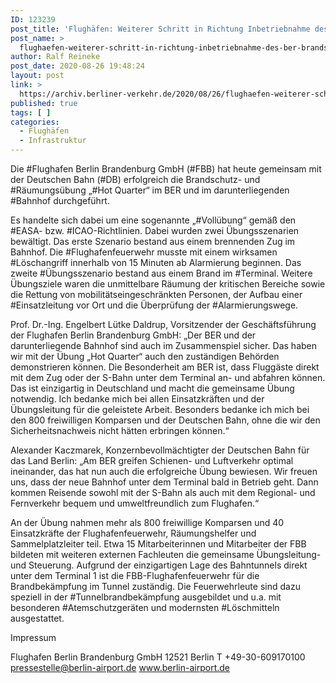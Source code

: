 ```yaml
---
ID: 123239
post_title: 'Flughäfen: Weiterer Schritt in Richtung Inbetriebnahme des BER: Brandschutz- und Räumungsübung in Flughafenbahnhof und Terminal erfolgreich beendet, aus Berliner Flughäfen'
post_name: >
  flughaefen-weiterer-schritt-in-richtung-inbetriebnahme-des-ber-brandschutz-und-raeumungsuebung-in-flughafenbahnhof-und-terminal-erfolgreich-beendet-aus-berliner-flughaefen
author: Ralf Reineke
post_date: 2020-08-26 19:48:24
layout: post
link: >
  https://archiv.berliner-verkehr.de/2020/08/26/flughaefen-weiterer-schritt-in-richtung-inbetriebnahme-des-ber-brandschutz-und-raeumungsuebung-in-flughafenbahnhof-und-terminal-erfolgreich-beendet-aus-berliner-flughaefen/
published: true
tags: [ ]
categories:
  - Flughäfen
  - Infrastruktur
---
```

Die #Flughafen Berlin Brandenburg GmbH (#FBB) hat heute gemeinsam mit der Deutschen Bahn (#DB) erfolgreich die Brandschutz- und #Räumungsübung „#Hot Quarter“ im BER und im darunterliegenden #Bahnhof durchgeführt.

Es handelte sich dabei um eine sogenannte „#Vollübung“ gemäß den #EASA- bzw. #ICAO-Richtlinien. Dabei wurden zwei Übungsszenarien bewältigt. Das erste Szenario bestand aus einem brennenden Zug im Bahnhof. Die #Flughafenfeuerwehr musste mit einem wirksamen #Löschangriff innerhalb von 15 Minuten ab Alarmierung beginnen. Das zweite #Übungsszenario bestand aus einem Brand im #Terminal. Weitere Übungsziele waren die unmittelbare Räumung der kritischen Bereiche sowie die Rettung von mobilitätseingeschränkten Personen, der Aufbau einer #Einsatzleitung vor Ort und die Überprüfung der #Alarmierungswege.

Prof. Dr.-Ing. Engelbert Lütke Daldrup, Vorsitzender der Geschäftsführung der Flughafen Berlin Brandenburg GmbH: „Der BER und der darunterliegende Bahnhof sind auch im Zusammenspiel sicher. Das haben wir mit der Übung „Hot Quarter“ auch den zuständigen Behörden demonstrieren können. Die Besonderheit am BER ist, dass Fluggäste direkt mit dem Zug oder der S-Bahn unter dem Terminal an- und abfahren können. Das ist einzigartig in Deutschland und macht die gemeinsame Übung notwendig. Ich bedanke mich bei allen Einsatzkräften und der Übungsleitung für die geleistete Arbeit. Besonders bedanke ich mich bei den 800 freiwilligen Komparsen und der Deutschen Bahn, ohne die wir den Sicherheitsnachweis nicht hätten erbringen können.“

Alexander Kaczmarek, Konzernbevollmächtigter der Deutschen Bahn für das Land Berlin: „Am BER greifen Schienen- und Luftverkehr optimal ineinander, das hat nun auch die erfolgreiche Übung bewiesen. Wir freuen uns, dass der neue Bahnhof unter dem Terminal bald in Betrieb geht. Dann kommen Reisende sowohl mit der S-Bahn als auch mit dem Regional- und Fernverkehr bequem und umweltfreundlich zum Flughafen.“

An der Übung nahmen mehr als 800 freiwillige Komparsen und 40 Einsatzkräfte der Flughafenfeuerwehr, Räumungshelfer und Sammelplatzleiter teil. Etwa 15 Mitarbeiterinnen und Mitarbeiter der FBB bildeten mit weiteren externen Fachleuten die gemeinsame Übungsleitung- und Steuerung. Aufgrund der einzigartigen Lage des Bahntunnels direkt unter dem Terminal 1 ist die FBB-Flughafenfeuerwehr für die Brandbekämpfung im Tunnel zuständig. Die Feuerwehrleute sind dazu speziell in der #Tunnelbrandbekämpfung ausgebildet und u.a. mit besonderen #Atemschutzgeräten und modernsten #Löschmitteln ausgestattet.

Impressum

Flughafen Berlin Brandenburg GmbH
12521 Berlin
T +49-30-609170100
pressestelle@berlin-airport.de
www.berlin-airport.de